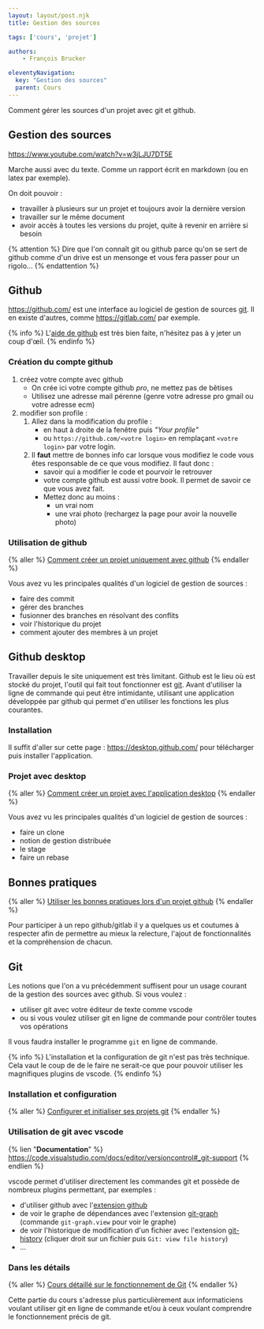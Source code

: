 ```yaml
---
layout: layout/post.njk 
title: Gestion des sources

tags: ['cours', 'projet']

authors:
    - François Brucker

eleventyNavigation:
  key: "Gestion des sources"
  parent: Cours
---
```


<!-- début résumé -->

Comment gérer les sources d'un projet avec git et github.

<!-- fin résumé -->

## Gestion des sources

https://www.youtube.com/watch?v=w3jLJU7DT5E

Marche aussi avec du texte. Comme un rapport écrit en markdown (ou en latex par exemple).

On doit pouvoir :

* travailler à plusieurs sur un projet et toujours avoir la dernière version
* travailler sur le même document
* avoir accès à toutes les versions du projet, quite à revenir en arrière si besoin

{% attention %}
Dire que l'on connaît git ou github parce qu'on se sert de github comme d'un drive est un mensonge et vous fera passer pour un rigolo...
{% endattention %}

## Github

<https://github.com/> est une interface au logiciel de gestion de sources [git](https://fr.wikipedia.org/wiki/Git). Il en existe d'autres, comme <https://gitlab.com/> par exemple.

{% info %}
L'[aide de github](https://docs.github.com/en/get-started) est très bien faite, n'hésitez pas à y jeter un coup d'œil.
{% endinfo %}

### <span id="compte-github"></span> Création du compte github

1. créez votre compte avec github
   * On crée ici votre compte github *pro*, ne mettez pas de bêtises
   * Utilisez une adresse mail pérenne (genre votre adresse pro gmail ou votre adresse ecm)
2. modifier son profile :
   1. Allez dans la modification du profile :
      * en haut à droite de la fenêtre puis *"Your profile"*
      * ou `https://github.com/<votre login>` en remplaçant `<votre login>` par votre login.
   2. Il **faut** mettre de bonnes info car lorsque vous modifiez le code vous êtes responsable de ce que vous modifiez. Il faut donc :
       * savoir qui a modifier le code et pourvoir le retrouver
       * votre compte github est aussi votre book. Il permet de savoir ce que vous avez fait.
       * Mettez donc au moins :
         * un vrai nom
         * une vrai photo (rechargez la page pour avoir la nouvelle photo)

### <span id="tuto-github"></span> Utilisation de github

{% aller %}
[Comment créer un projet uniquement avec github](projet-github)
{% endaller %}

Vous avez vu les principales qualités d'un logiciel de gestion de sources :

* faire des commit
* gérer des branches
* fusionner des branches en résolvant des conflits
* voir l'historique du projet
* comment ajouter des membres à un projet

## <span id="utilisation-desktop-github"></span> Github desktop

Travailler depuis le site uniquement est très limitant. Github est le lieu où est stocké du projet, l'outil qui fait tout fonctionner est [git](https://fr.wikipedia.org/wiki/Git). Avant d'utiliser la ligne de commande qui peut être intimidante, utilisant une application développée par github qui permet d'en utiliser les fonctions les plus courantes.

### Installation

Il suffit d'aller sur cette page : <https://desktop.github.com/> pour télécharger puis installer l'application.

### Projet avec desktop

{% aller %}
[Comment créer un projet avec l'application desktop](projet-github-desktop)
{% endaller %}

Vous avez vu les principales qualités d'un logiciel de gestion de sources :

* faire un clone
* notion de gestion distribuée
* le stage
* faire un rebase

## Bonnes pratiques

{% aller %}
[Utiliser les bonnes pratiques lors d'un projet github](bonnes-pratiques)
{% endaller %}

Pour participer à un repo github/gitlab il y a quelques us et coutumes à respecter afin de permettre au mieux la relecture, l'ajout de fonctionnalités et la compréhension de chacun.

## Git

Les notions que l'on a vu précédemment suffisent pour un usage courant de la gestion des sources avec github. Si vous voulez :

* utiliser git avec votre éditeur de texte comme vscode
* ou si vous voulez utiliser git en ligne de commande pour contrôler toutes vos opérations

Il vous faudra installer le programme `git` en ligne de commande.

{% info %}
L'installation et la configuration de git n'est pas très technique. Cela vaut le coup de de le faire ne serait-ce que pour pouvoir utiliser les magnifiques plugins de vscode.
{% endinfo %}

### Installation et configuration

{% aller %}
[Configurer et initialiser ses projets git](git-init)
{% endaller %}

### Utilisation de git avec vscode

{% lien "**Documentation**" %}
<https://code.visualstudio.com/docs/editor/versioncontrol#_git-support>
{% endlien %}

vscode permet d'utiliser directement les commandes git et possède de nombreux plugins permettant, par exemples :

* d'utiliser github avec l'[extension github](https://code.visualstudio.com/docs/editor/github)
* de voir le graphe de dépendances avec l'extension [git-graph](https://marketplace.visualstudio.com/items?itemName=mhutchie.git-graph) (commande `git-graph.view` pour voir le graphe)
* de voir l'historique de modification d'un fichier avec l'extension [git-history](https://marketplace.visualstudio.com/items?itemName=donjayamanne.githistory) (cliquer droit sur un fichier puis `Git: view file history`)
* ...

### Dans les détails

{% aller %}
[Cours détaillé sur le fonctionnement de Git](./git)
{% endaller %}

Cette partie du cours s'adresse plus particulièrement aux informaticiens voulant utiliser git en ligne de commande et/ou à ceux voulant comprendre le fonctionnement précis de git.
